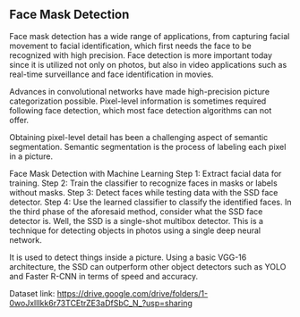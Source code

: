 ## Face Mask Detection

Face mask detection has a wide range of applications, from capturing facial movement to facial identification, which first needs the face to be recognized with high precision. Face detection is more important today since it is utilized not only on photos, but also in video applications such as real-time surveillance and face identification in movies.

Advances in convolutional networks have made high-precision picture categorization possible. Pixel-level information is sometimes required following face detection, which most face detection algorithms can not offer.

Obtaining pixel-level detail has been a challenging aspect of semantic segmentation. Semantic segmentation is the process of labeling each pixel in a picture.

Face Mask Detection with Machine Learning
Step 1: Extract facial data for training.
Step 2: Train the classifier to recognize faces in masks or labels without masks.
Step 3: Detect faces while testing data with the SSD face detector.
Step 4: Use the learned classifier to classify the identified faces.
In the third phase of the aforesaid method, consider what the SSD face detector is. Well, the SSD is a single-shot multibox detector. This is a technique for detecting objects in photos using a single deep neural network.

It is used to detect things inside a picture. Using a basic VGG-16 architecture, the SSD can outperform other object detectors such as YOLO and Faster R-CNN in terms of speed and accuracy.

Dataset link: https://drive.google.com/drive/folders/1-0woJxllIkk6r73TCEtrZE3aDfSbC_N_?usp=sharing
